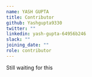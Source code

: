 ```yaml
---
name: YASH GUPTA
title: Contributor
github: Yashgupta9330
twitter: ""
linkedin: yash-gupta-64956b246
slack: ""
joining_date: ""
role: contributor
---
```


Still waiting for this
